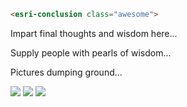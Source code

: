 ```html
<esri-conclusion class="awesome">
```
<!-- .element: style="font-size: 1.5em; text-align: center;" -->

Impart final thoughts and wisdom here...

Supply people with pearls of wisdom...

Pictures dumping ground...

![](./reveal.js/img/angular_usa.png) <!-- .element: style="height: 250px;" -->
![](./reveal.js/img/angular_map1.png) <!-- .element: style="height: 250px;" -->
![](./reveal.js/img/angular_map2.png) <!-- .element: style="height: 250px;" -->
